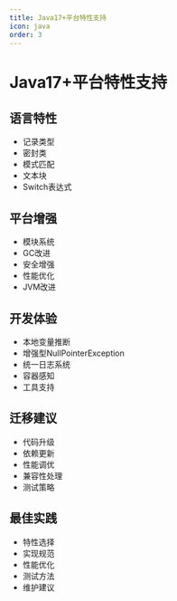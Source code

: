 ```yaml
---
title: Java17+平台特性支持
icon: java
order: 3
---
```


# Java17+平台特性支持

## 语言特性
- 记录类型
- 密封类
- 模式匹配
- 文本块
- Switch表达式

## 平台增强
- 模块系统
- GC改进
- 安全增强
- 性能优化
- JVM改进

## 开发体验
- 本地变量推断
- 增强型NullPointerException
- 统一日志系统
- 容器感知
- 工具支持

## 迁移建议
- 代码升级
- 依赖更新
- 性能调优
- 兼容性处理
- 测试策略

## 最佳实践
- 特性选择
- 实现规范
- 性能优化
- 测试方法
- 维护建议
